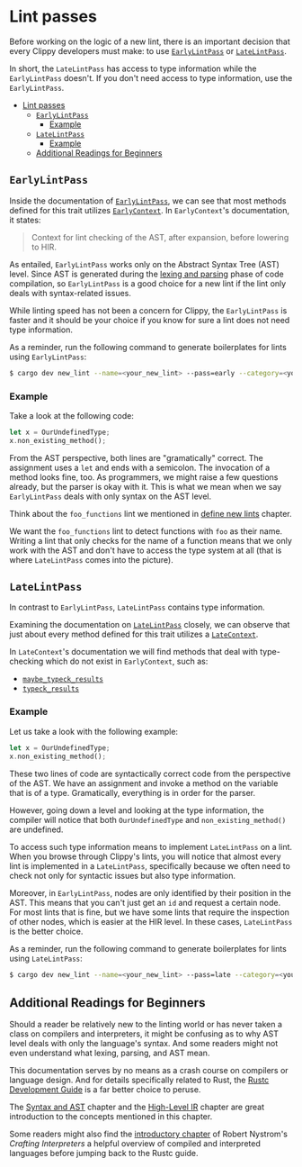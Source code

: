 # Lint passes

Before working on the logic of a new lint, there is an important decision
that every Clippy developers must make: to use
[`EarlyLintPass`][early_lint_pass] or [`LateLintPass`][late_lint_pass].

In short, the `LateLintPass` has access to type information while the
`EarlyLintPass` doesn't. If you don't need access to type information, use the
`EarlyLintPass`.

- [Lint passes](#lint-passes)
  - [`EarlyLintPass`](#earlylintpass)
    - [Example](#example)
  - [`LateLintPass`](#latelintpass)
    - [Example](#example-1)
  - [Additional Readings for Beginners](#additional-readings-for-beginners)

## `EarlyLintPass`

Inside the documentation of [`EarlyLintPass`][early_lint_pass], we can see that
most methods defined for this trait utilizes [`EarlyContext`][early_context].
In `EarlyContext`'s documentation, it states:

> Context for lint checking of the AST, after expansion, before lowering to HIR.

As entailed, `EarlyLintPass` works only on the Abstract Syntax Tree (AST) level.
Since AST is generated during the [lexing and parsing][lexing_and_parsing] phase
of code compilation, so `EarlyLintPass` is a good choice for a new lint if
the lint only deals with syntax-related issues.

While linting speed has not been a concern for Clippy, the `EarlyLintPass` is
faster and it should be your choice if you know for sure a lint does not need
type information.

As a reminder, run the following command to generate boilerplates for lints
using `EarlyLintPass`:

```sh
$ cargo dev new_lint --name=<your_new_lint> --pass=early --category=<your_category_choice>
```

### Example

Take a look at the following code:

```rust
let x = OurUndefinedType;
x.non_existing_method();
```

From the AST perspective, both lines are "gramatically" correct.
The assignment uses a `let` and ends with a semicolon. The invocation
of a method looks fine, too. As programmers, we might raise a few
questions already, but the parser is okay with it. This is what we
mean when we say `EarlyLintPass` deals with only syntax on the AST level.

Think about the `foo_functions` lint we mentioned in
[define new lints](define_lints.md#lint-name) chapter.

We want the `foo_functions` lint to detect functions with `foo` as their name.
Writing a lint that only checks for the name of a function means that we only
work with the AST and don't have to access the type system at all (that is where
`LateLintPass` comes into the picture).

## `LateLintPass`

In contrast to `EarlyLintPass`, `LateLintPass` contains type information.

Examining the documentation on [`LateLintPass`][late_lint_pass] closely,
we can observe that just about every method defined for this trait utilizes a
[`LateContext`][late_context].

In `LateContext`'s documentation we will find methods that
deal with type-checking which do not exist in `EarlyContext`, such as:

- [`maybe_typeck_results`](https://doc.rust-lang.org/nightly/nightly-rustc/rustc_lint/context/struct.LateContext.html#method.maybe_typeck_results)
- [`typeck_results`](https://doc.rust-lang.org/nightly/nightly-rustc/rustc_lint/context/struct.LateContext.html#method.typeck_results)

### Example

Let us take a look with the following example:

```rust
let x = OurUndefinedType;
x.non_existing_method();
```

These two lines of code are syntactically correct code from the perspective
of the AST. We have an assignment and invoke a method on the variable that
is of a type. Gramatically, everything is in order for the parser.

However, going down a level and looking at the type information,
the compiler will notice that both `OurUndefinedType` and `non_existing_method()`
are undefined.

To access such type information means to implement `LateLintPass` on a lint.
When you browse through Clippy's lints, you will notice that almost every lint
is implemented in a `LateLintPass`, specifically because we often need to check
not only for syntactic issues but also type information.

Moreover, in `EarlyLintPass`, nodes are only identified by their position in the AST.
This means that you can't just get an `id` and request a certain node.
For most lints that is fine, but we have some lints that require the inspection of other nodes,
which is easier at the HIR level. In these cases, `LateLintPass` is the better choice.

As a reminder, run the following command to generate boilerplates for lints
using `LateLintPass`:

```sh
$ cargo dev new_lint --name=<your_new_lint> --pass=late --category=<your_category_choice>
```

## Additional Readings for Beginners

Should a reader be relatively new to the linting world or has never taken a class on compilers
and interpreters, it might be confusing as to why AST level deals with only
the language's syntax. And some readers might not even understand what lexing,
parsing, and AST mean.

This documentation serves by no means as a crash course on compilers or language design.
And for details specifically related to Rust, the [Rustc Development Guide][rustc_dev_guide]
is a far better choice to peruse.

The [Syntax and AST][ast] chapter and the [High-Level IR][hir] chapter are
great introduction to the concepts mentioned in this chapter.

Some readers might also find the [introductory chapter][map_of_territory] of
Robert Nystrom's _Crafting Interpreters_ a helpful overview of compiled and
interpreted languages before jumping back to the Rustc guide.

[ast]: https://rustc-dev-guide.rust-lang.org/syntax-intro.html
[early_context]: https://doc.rust-lang.org/nightly/nightly-rustc/rustc_lint/context/struct.EarlyContext.html
[early_lint_pass]: https://doc.rust-lang.org/nightly/nightly-rustc/rustc_lint/trait.EarlyLintPass.html
[hir]: https://rustc-dev-guide.rust-lang.org/hir.html
[late_context]: https://doc.rust-lang.org/nightly/nightly-rustc/rustc_lint/context/struct.LateContext.html
[late_lint_pass]: https://doc.rust-lang.org/nightly/nightly-rustc/rustc_lint/trait.LateLintPass.html
[lexing_and_parsing]: https://rustc-dev-guide.rust-lang.org/overview.html#lexing-and-parsing
[rustc_dev_guide]: https://rustc-dev-guide.rust-lang.org/
[map_of_territory]: https://craftinginterpreters.com/a-map-of-the-territory.html

